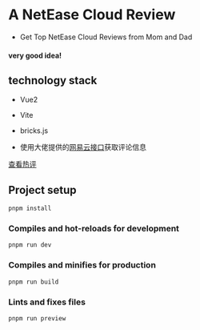 # A NetEase Cloud Review

* Get Top NetEase Cloud Reviews from Mom and Dad

#### very good idea!

## technology stack
* Vue2
* Vite
* bricks.js

* 使用大佬提供的[网易云接口](https://github.com/Binaryify/NeteaseCloudMusicApi)获取评论信息

[查看热评](https://vite-music-1y7zm3tg1-newcicada.vercel.app/)

## Project setup
```
pnpm install
```

### Compiles and hot-reloads for development
```
pnpm run dev
```

### Compiles and minifies for production
```
pnpm run build
```

### Lints and fixes files
```
pnpm run preview
```